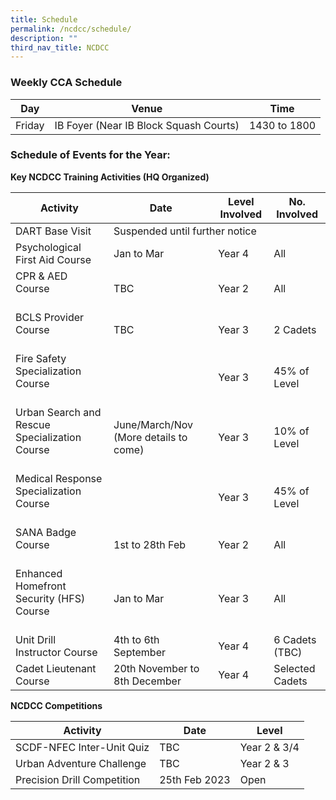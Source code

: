 ```yaml
---
title: Schedule
permalink: /ncdcc/schedule/
description: ""
third_nav_title: NCDCC
---
```

### Weekly CCA Schedule

<table>
<thead>
  <tr>
    <th>Day</th>
    <th>Venue</th>
    <th>Time</th>
  </tr>
</thead>
<tbody>
  <tr>
    <td>Friday</td>
    <td>IB Foyer (Near IB Block Squash Courts)</td>
    <td>1430 to 1800</td>
  </tr>
</tbody>
</table>

### Schedule of Events for the Year:

**Key NCDCC Training Activities (HQ Organized)**

<table>
<thead>
  <tr>
    <th>Activity</th>
    <th>Date</th>
    <th>Level Involved</th>
    <th>No. Involved</th>
  </tr>
</thead>
<tbody>
  <tr>
    <td>DART Base Visit</td>
    <td colspan="3">Suspended until further notice</td>
  </tr>
  <tr>
    <td>Psychological First Aid Course</td>
    <td>Jan to Mar</td>
    <td>Year 4</td>
    <td>All</td>
  </tr>
  <tr>
    <td>CPR &amp; AED Course<br><br> </td>
    <td>TBC</td>
    <td>Year 2</td>
    <td>All</td>
  </tr>
  <tr>
    <td>BCLS Provider Course<br><br> </td>
    <td>TBC</td>
    <td>Year 3</td>
    <td>2 Cadets</td>
  </tr>
  <tr>
    <td>Fire Safety Specialization Course<br><br> </td>
    <td rowspan="3">June/March/Nov (More details to come)</td>
    <td>Year 3</td>
    <td>45% of Level</td>
  </tr>
  <tr>
    <td>Urban Search and Rescue Specialization Course<br><br> </td>
    <td>Year 3</td>
    <td>10% of Level</td>
  </tr>
  <tr>
    <td>Medical Response Specialization Course<br><br> </td>
    <td>Year 3</td>
    <td>45% of Level</td>
  </tr>
  <tr>
    <td>SANA Badge Course<br><br> </td>
    <td>1st to 28th Feb</td>
    <td>Year 2</td>
    <td>All</td>
  </tr>
  <tr>
    <td>Enhanced Homefront Security (HFS) Course<br><br> </td>
    <td>Jan to Mar</td>
    <td>Year 3</td>
    <td>All</td>
  </tr>
  <tr>
    <td>Unit Drill Instructor Course</td>
    <td>4th to 6th September</td>
    <td>Year 4</td>
    <td>6 Cadets (TBC)</td>
  </tr>
  <tr>
    <td>Cadet Lieutenant Course </td>
    <td>20th November to 8th December</td>
    <td>Year 4</td>
    <td>Selected Cadets</td>
  </tr>
</tbody>
</table>

**NCDCC Competitions**

<table>
<thead>
  <tr>
    <th>Activity</th>
    <th>Date</th>
    <th>Level</th>
  </tr>
</thead>
<tbody>
  <tr>
    <td>SCDF-NFEC Inter-Unit Quiz</td>
    <td>TBC</td>
    <td>Year 2 &amp; 3/4</td>
  </tr>
  <tr>
    <td>Urban Adventure Challenge</td>
    <td>TBC</td>
    <td>Year 2 &amp; 3</td>
  </tr>
  <tr>
    <td>Precision Drill Competition</td>
    <td>25th Feb 2023</td>
    <td>Open</td>
  </tr>
</tbody>
</table>